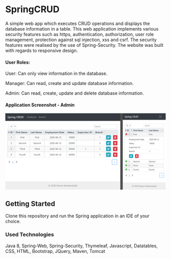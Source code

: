 # SpringCRUD

A simple web app which executes CRUD operations and displays the database information in a table. This web application implements various security features such as https, authentication, authorization, user role management, protection against sql injection, xss and csrf. The security features were realised by the use of Spring-Security. The website was built with 
regards to responsive design.

#### User Roles:
User: Can only view information in the database.

Manager: Can read, create and update database information.

Admin: Can read, create, update and delete database information.

#### Application Screenshot - Admin
![Application Screenshot](./SpringCRUD_Screenshot.png)

## Getting Started

Clone this repository and run the Spring application in an IDE of your choice.

### Used Technologies

Java 8, Spring-Web, Spring-Security, Thymeleaf, Javascript, Datatables, CSS, HTML, Bootstrap, JQuery, Maven, Tomcat
